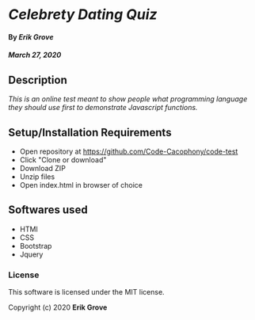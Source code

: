 # _Celebrety Dating Quiz_

#### By _**Erik Grove**_
##### _March 27, 2020_

## Description

_This is an online test meant to show people what programming language they should use first to demonstrate Javascript functions._

## Setup/Installation Requirements

* Open repository at https://github.com/Code-Cacophony/code-test
* Click "Clone or download"
* Download ZIP
* Unzip files
* Open index.html in browser of choice

## Softwares used
* HTMl
* CSS
* Bootstrap
* Jquery

### License

This software is licensed under the MIT license.

Copyright (c) 2020 **Erik Grove**
